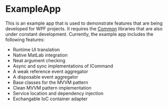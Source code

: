 # ExampleApp

This is an example app that is used to demonstrate features that are being developed for WPF projects. It requires the [Common](https://github.com/FreyMo/Common) libraries that are also under constant development. Currently, the example app includes the following features:
- Runtime UI translation
- Native MatLab integration
- Neat argument checking
- Async and sync implementations of ICommand
- A weak reference event aggregator
- A disposable event aggregator
- Base classes for the MVVM pattern
- Clean MVVM pattern implementation
- Service location and dependency injection
- Exchangable IoC container adapter
